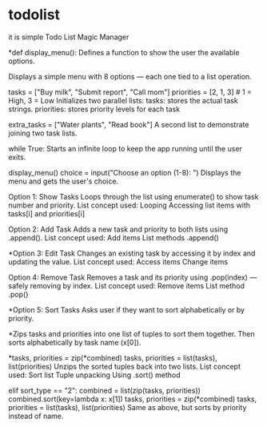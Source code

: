 # todolist
it is simple Todo List Magic Manager 

*def display_menu():
Defines a function to show the user the available options.

Displays a simple menu with 8 options — each one tied to a list operation.

tasks = ["Buy milk", "Submit report", "Call mom"]
priorities = [2, 1, 3]  # 1 = High, 3 = Low
Initializes two parallel lists:
tasks: stores the actual task strings.
priorities: stores priority levels for each task

extra_tasks = ["Water plants", "Read book"]
A second list to demonstrate joining two task lists.

while True:
Starts an infinite loop to keep the app running until the user exits.

display_menu()
choice = input("Choose an option (1-8): ")
Displays the menu and gets the user's choice.

Option 1: Show Tasks
Loops through the list using enumerate() to show task number and priority.
List concept used:
Looping
Accessing list items with tasks[i] and priorities[i]

Option 2: Add Task
Adds a new task and priority to both lists using .append().
List concept used:
Add items
List methods .append()

*Option 3: Edit Task
Changes an existing task by accessing it by index and updating the value.
List concept used:
Access items
Change items

Option 4: Remove Task
Removes a task and its priority using .pop(index) — safely removing by index.
List concept used:
Remove items
List method .pop()

*Option 5: Sort Tasks
Asks user if they want to sort alphabetically or by priority.

*Zips tasks and priorities into one list of tuples to sort them together.
Then sorts alphabetically by task name (x[0]).

*tasks, priorities = zip(*combined)
tasks, priorities = list(tasks), list(priorities)
Unzips the sorted tuples back into two lists.
List concept used:
Sort list
Tuple unpacking
Using .sort() method

elif sort_type == "2":
combined = list(zip(tasks, priorities))
combined.sort(key=lambda x: x[1])
tasks, priorities = zip(*combined)
tasks, priorities = list(tasks), list(priorities)
Same as above, but sorts by priority instead of name.


